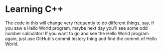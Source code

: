# Learning C++
The code in this will change very frequently to do different things, say, if you saw a Hello World program, maybe next day you'll see some odd number calculator! If you want to go and see the Hello World program again, just use GitHub's commit history thing and find the commit of Hello World.